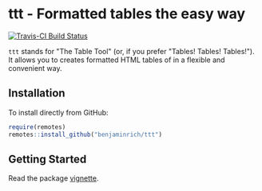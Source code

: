 # ttt - Formatted tables the easy way

[![Travis-CI Build Status](https://travis-ci.org/benjaminrich/ttt.svg?branch=master)](https://travis-ci.org/benjaminrich/ttt)

`ttt` stands for "The Table Tool" (or, if you prefer "Tables! Tables!
Tables!"). It allows you to creates formatted HTML tables of in a flexible and
convenient way.

## Installation

To install directly from GitHub:

``` r
require(remotes)
remotes::install_github("benjaminrich/ttt")
```

## Getting Started

Read the package [vignette](https://benjaminrich.github.io/ttt/vignettes/ttt-intro.html).


